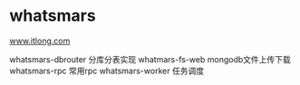 # whatsmars
www.itlong.com

whatsmars-dbrouter 分库分表实现
whatmars-fs-web mongodb文件上传下载
whatsmars-rpc 常用rpc
whatsmars-worker 任务调度
